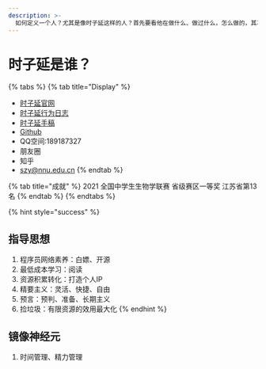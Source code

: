 ```yaml
---
description: >-
  如何定义一个人？尤其是像时子延这样的人？首先要看他在做什么、做过什么，怎么做的，其次是看他想些什么，怎么想的？最后从中发现共同遵守的一些范式与原则，萃取为风格，这个逻辑自主系统，就可以被称为时子延的模拟了。
---
```


# 时子延是谁？

{% tabs %}
{% tab title="Display" %}
* [时子延官网](http://www.aiszy.life/)
* [时子延行为日志](http://www.aiszy.life/data.html)
* [时子延手稿](https://szy-2.gitbook.io/szynote/)
* [Github](https://github.com/AWSzyAI)
* QQ空间:189187327
* 朋友圈
* 知乎
* szy@nnu.edu.cn
{% endtab %}

{% tab title="成就" %}
2021 全国中学生生物学联赛 省级赛区一等奖 江苏省第13名
{% endtab %}
{% endtabs %}

{% hint style="success" %}
## 指导思想

1. 程序员网络素养：白嫖、开源
2. 最低成本学习：阅读
3. 资源积累转化：打造个人IP
4. 精要主义：灵活、快捷、自由
5. 预言：预判、准备、长期主义
6. 捡垃圾：有限资源的效用最大化
{% endhint %}

## 镜像神经元

1. 时间管理、精力管理
